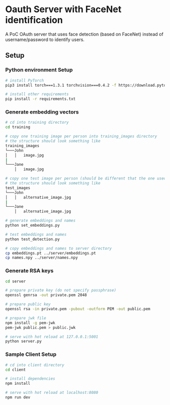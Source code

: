 # Oauth Server with FaceNet identification

A PoC OAuth server that uses face detection (based on FaceNet) instead of username/password to identify users.

## Setup

### Python environment Setup

``` bash
# install PyTorch
pip3 install torch===1.3.1 torchvision===0.4.2 -f https://download.pytorch.org/whl/torch_stable.html

# install other requirements
pip install -r requirements.txt
```

### Generate embedding vectors
``` bash
# cd into training directory
cd training

# copy one training image per person into training_images directory
# the structure should look something like
training_images
└───John
│   │   image.jpg
|
└───Jane
    │   image.jpg

# copy one test image per person (should be different that the one used for training) into test_images directory
# the structure should look something like
test_images
└───John
│   │   alternative_image.jpg
|
└───Jane
    │   alternative_image.jpg    

# generate embeddings and names
python set_embeddings.py

# test embeddings and names
python test_detection.py

# copy embeddings and names to server directory
cp embeddings.pt ../server/embeddings.pt
cp names.npy ../server/names.npy
```

### Generate RSA keys
``` bash
cd server

# prepare private key (do not specify passphrase)
openssl genrsa -out private.pem 2048

# prepare public key
openssl rsa -in private.pem -pubout -outform PEM -out public.pem

# prepare jwk file
npm install -g pem-jwk
pem-jwk public.pem > public.jwk

# serve with hot reload at 127.0.0.1:5001
python server.py
```

### Sample Client Setup

``` bash
# cd into client directory
cd client

# install dependencies
npm install

# serve with hot reload at localhost:8080
npm run dev
```
